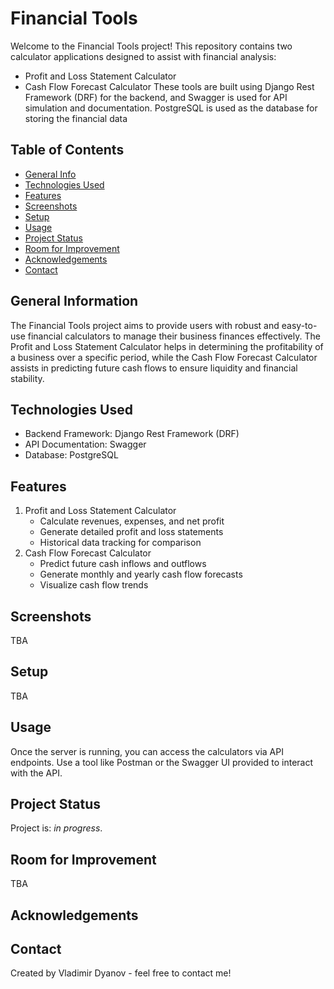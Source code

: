 # Financial Tools
Welcome to the Financial Tools project! This repository contains two calculator applications designed to assist with financial analysis:
- Profit and Loss Statement Calculator
- Cash Flow Forecast Calculator
These tools are built using Django Rest Framework (DRF) for the backend, and Swagger is used for API simulation and documentation. PostgreSQL is used as the database for storing the financial data

## Table of Contents
* [General Info](#general-information)
* [Technologies Used](#technologies-used)
* [Features](#features)
* [Screenshots](#screenshots)
* [Setup](#setup)
* [Usage](#usage)
* [Project Status](#project-status)
* [Room for Improvement](#room-for-improvement)
* [Acknowledgements](#acknowledgements)
* [Contact](#contact)
<!-- * [License](#license) -->


## General Information
The Financial Tools project aims to provide users with robust and easy-to-use financial calculators to manage their business finances effectively. The Profit and Loss Statement Calculator helps in determining the profitability of a business over a specific period, while the Cash Flow Forecast Calculator assists in predicting future cash flows to ensure liquidity and financial stability.


## Technologies Used
- Backend Framework: Django Rest Framework (DRF)
- API Documentation: Swagger
- Database: PostgreSQL


## Features
1. Profit and Loss Statement Calculator
    - Calculate revenues, expenses, and net profit
    - Generate detailed profit and loss statements
    - Historical data tracking for comparison
2. Cash Flow Forecast Calculator
    - Predict future cash inflows and outflows
    - Generate monthly and yearly cash flow forecasts
    - Visualize cash flow trends


## Screenshots
TBA


## Setup
TBA

## Usage
Once the server is running, you can access the calculators via API endpoints. Use a tool like Postman or the Swagger UI provided to interact with the API.

## Project Status
Project is: _in progress_.

## Room for Improvement
TBA

## Acknowledgements


## Contact
Created by Vladimir Dyanov - feel free to contact me!


